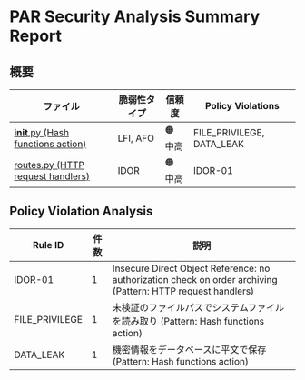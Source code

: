# PAR Security Analysis Summary Report

## 概要

| ファイル | 脆弱性タイプ | 信頼度 | Policy Violations |
|---------|------------|--------|------------------|
| [__init__.py (Hash functions action)](app-website-app-__init__.py-hash-functions-action.md) | LFI, AFO | 🟠 中高 | FILE_PRIVILEGE, DATA_LEAK |
| [routes.py (HTTP request handlers)](app-website-app-routes.py-http-request-handlers.md) | IDOR | 🟠 中高 | IDOR-01 |

## Policy Violation Analysis

| Rule ID | 件数 | 説明 |
|---------|------|------|
| IDOR-01 | 1 | Insecure Direct Object Reference: no authorization check on order archiving (Pattern: HTTP request handlers) |
| FILE_PRIVILEGE | 1 | 未検証のファイルパスでシステムファイルを読み取り (Pattern: Hash functions action) |
| DATA_LEAK | 1 | 機密情報をデータベースに平文で保存 (Pattern: Hash functions action) |
